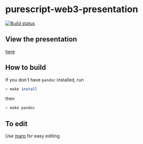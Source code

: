 # purescript-web3-presentation

[![Build status](https://travis-ci.org/f-o-a-m/purescript-web3-presentation.svg?branch=master)](https://travis-ci.org/f-o-a-m/purescript-web3-presentation?branch=master)

## View the presentation

[here](https://cdn.rawgit.com/f-o-a-m/purescript-web3-presentation/gh-pages/index.html)

## How to build

If you don't have `pandoc` installed, run

```bash
> make install
```

then

```bash
> make pandoc
```

## To edit

Use [marp](https://yhatt.github.io/marp/) for easy editing
